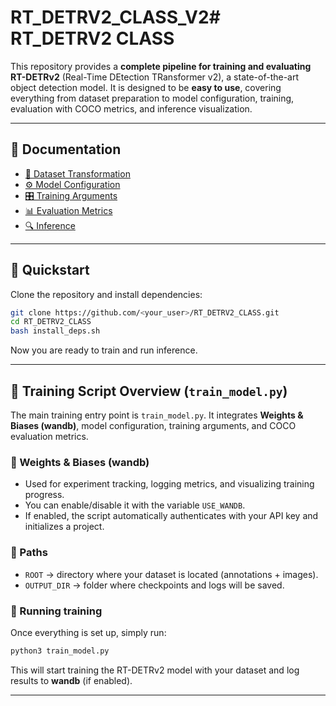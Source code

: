 # RT_DETRV2_CLASS_V2# RT\_DETRV2 CLASS

This repository provides a **complete pipeline for training and evaluating RT-DETRv2** (Real-Time DEtection TRansformer v2), a state-of-the-art object detection model.
It is designed to be **easy to use**, covering everything from dataset preparation to model configuration, training, evaluation with COCO metrics, and inference visualization.

---

## 📖 Documentation

* [📂 Dataset Transformation](documentation/dataset_transformation.md)
* [⚙️ Model Configuration](documentation/model_configuration.md)
* [🎛️ Training Arguments](documentation/training_arguments.md)
* [📊 Evaluation Metrics](documentation/evaluation_metrics.md)
* [🔍 Inference](documentation/inference.md)

---

## 🚀 Quickstart

Clone the repository and install dependencies:

```bash
git clone https://github.com/<your_user>/RT_DETRV2_CLASS.git
cd RT_DETRV2_CLASS
bash install_deps.sh
```

Now you are ready to train and run inference.

---

## 🧩 Training Script Overview (`train_model.py`)

The main training entry point is `train_model.py`.
It integrates **Weights & Biases (wandb)**, model configuration, training arguments, and COCO evaluation metrics.

### 🔹 Weights & Biases (wandb)

* Used for experiment tracking, logging metrics, and visualizing training progress.
* You can enable/disable it with the variable `USE_WANDB`.
* If enabled, the script automatically authenticates with your API key and initializes a project.

### 🔹 Paths

* `ROOT` → directory where your dataset is located (annotations + images).
* `OUTPUT_DIR` → folder where checkpoints and logs will be saved.

### 🔹 Running training

Once everything is set up, simply run:

```bash
python3 train_model.py
```

This will start training the RT-DETRv2 model with your dataset and log results to **wandb** (if enabled).

---
